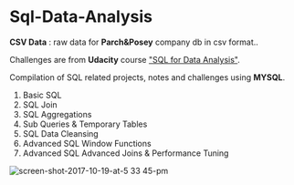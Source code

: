 # Sql-Data-Analysis

**CSV Data** : raw data for **Parch&Posey** company db in csv format..

 Challenges are from **Udacity** course ["SQL for Data Analysis"](https://www.udacity.com/course/sql-for-data-analysis--ud198).

Compilation of SQL related projects, notes and challenges using **MYSQL**.

1. Basic SQL
2. SQL Join
3. SQL Aggregations
4. Sub Queries & Temporary Tables
5. SQL Data Cleansing
6. Advanced SQL Window Functions
7. Advanced SQL Advanced Joins & Performance Tuning

![screen-shot-2017-10-19-at-5 33 45-pm](https://user-images.githubusercontent.com/30502965/151876085-16e43cdf-4c36-446d-a1e7-2f463f334fa9.png)



